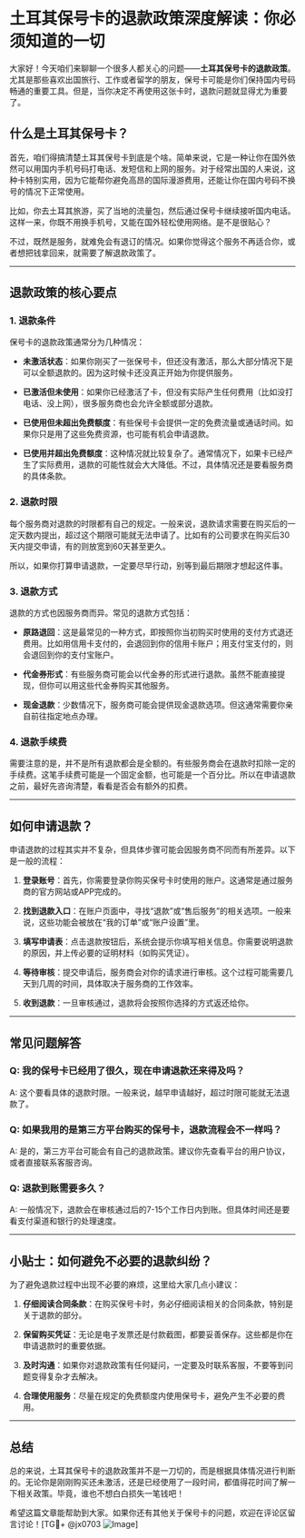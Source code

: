# 土耳其保号卡的退款政策深度解读：你必须知道的一切

大家好！今天咱们来聊聊一个很多人都关心的问题——**土耳其保号卡的退款政策**。尤其是那些喜欢出国旅行、工作或者留学的朋友，保号卡可能是你们保持国内号码畅通的重要工具。但是，当你决定不再使用这张卡时，退款问题就显得尤为重要了。

## 什么是土耳其保号卡？

首先，咱们得搞清楚土耳其保号卡到底是个啥。简单来说，它是一种让你在国外依然可以用国内手机号码打电话、发短信和上网的服务。对于经常出国的人来说，这种卡特别实用，因为它能帮你避免高昂的国际漫游费用，还能让你在国内号码不换号的情况下正常使用。

比如，你去土耳其旅游，买了当地的流量包，然后通过保号卡继续接听国内电话。这样一来，你既不用换手机号，又能在国外轻松使用网络。是不是很贴心？

不过，既然是服务，就难免会有退订的情况。如果你觉得这个服务不再适合你，或者想把钱拿回来，就需要了解退款政策了。

---

## 退款政策的核心要点

### 1. **退款条件**
保号卡的退款政策通常分为几种情况：

- **未激活状态**：如果你刚买了一张保号卡，但还没有激活，那么大部分情况下是可以全额退款的。因为这时候卡还没真正开始为你提供服务。
  
- **已激活但未使用**：如果你已经激活了卡，但没有实际产生任何费用（比如没打电话、没上网），很多服务商也会允许全额或部分退款。

- **已使用但未超出免费额度**：有些保号卡会提供一定的免费流量或通话时间。如果你只是用了这些免费资源，也可能有机会申请退款。

- **已使用并超出免费额度**：这种情况就比较复杂了。通常情况下，如果卡已经产生了实际费用，退款的可能性就会大大降低。不过，具体情况还是要看服务商的具体条款。

### 2. **退款时限**
每个服务商对退款的时限都有自己的规定。一般来说，退款请求需要在购买后的一定天数内提出，超过这个期限可能就无法申请了。比如有的公司要求在购买后30天内提交申请，有的则放宽到60天甚至更久。

所以，如果你打算申请退款，一定要尽早行动，别等到最后期限才想起这件事。

### 3. **退款方式**
退款的方式也因服务商而异。常见的退款方式包括：

- **原路退回**：这是最常见的一种方式，即按照你当初购买时使用的支付方式退还费用。比如用信用卡支付的，会退回到你的信用卡账户；用支付宝支付的，则会退回到你的支付宝账户。

- **代金券形式**：有些服务商可能会以代金券的形式进行退款。虽然不能直接提现，但你可以用这些代金券购买其他服务。

- **现金退款**：少数情况下，服务商可能会提供现金退款选项。但这通常需要你亲自前往指定地点办理。

### 4. **退款手续费**
需要注意的是，并不是所有退款都会是全额的。有些服务商会在退款时扣除一定的手续费。这笔手续费可能是一个固定金额，也可能是一个百分比。所以在申请退款之前，最好先咨询清楚，看看是否会有额外的扣费。

---

## 如何申请退款？

申请退款的过程其实并不复杂，但具体步骤可能会因服务商不同而有所差异。以下是一般的流程：

1. **登录账号**：首先，你需要登录你购买保号卡时使用的账户。这通常是通过服务商的官方网站或APP完成的。

2. **找到退款入口**：在账户页面中，寻找“退款”或“售后服务”的相关选项。一般来说，这些功能会被放在“我的订单”或“账户设置”里。

3. **填写申请表**：点击退款按钮后，系统会提示你填写相关信息。你需要说明退款的原因，并上传必要的证明材料（如购买凭证）。

4. **等待审核**：提交申请后，服务商会对你的请求进行审核。这个过程可能需要几天到几周的时间，具体取决于服务商的工作效率。

5. **收到退款**：一旦审核通过，退款将会按照你选择的方式返还给你。

---

## 常见问题解答

### Q: 我的保号卡已经用了很久，现在申请退款还来得及吗？
A: 这个要看具体的退款时限。一般来说，越早申请越好，超过时限可能就无法退款了。

### Q: 如果我用的是第三方平台购买的保号卡，退款流程会不一样吗？
A: 是的，第三方平台可能会有自己的退款政策。建议你先查看平台的用户协议，或者直接联系客服咨询。

### Q: 退款到账需要多久？
A: 一般情况下，退款会在审核通过后的7-15个工作日内到账。但具体时间还是要看支付渠道和银行的处理速度。

---

## 小贴士：如何避免不必要的退款纠纷？

为了避免退款过程中出现不必要的麻烦，这里给大家几点小建议：

1. **仔细阅读合同条款**：在购买保号卡时，务必仔细阅读相关的合同条款，特别是关于退款的部分。

2. **保留购买凭证**：无论是电子发票还是付款截图，都要妥善保存。这些都是你在申请退款时的重要依据。

3. **及时沟通**：如果你对退款政策有任何疑问，一定要及时联系客服，不要等到问题变得复杂才去解决。

4. **合理使用服务**：尽量在规定的免费额度内使用保号卡，避免产生不必要的费用。

---

## 总结

总的来说，土耳其保号卡的退款政策并不是一刀切的，而是根据具体情况进行判断的。无论你是刚刚购买还未激活，还是已经使用了一段时间，都值得花时间了解一下相关政策。毕竟，谁也不想白白损失一笔钱吧！

希望这篇文章能帮助到大家。如果你还有其他关于保号卡的问题，欢迎在评论区留言讨论！[TG💪+ @jx0703 ![Image](https://github.com/user-attachments/assets/dbca1d08-cadb-493c-b0ec-ad6f7a83f270)]
